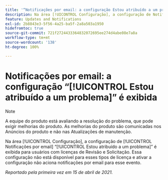 ```yaml
---
title: '“Notificações por email: a configuração Estou atribuído a um problema é exibida”'
description: Na área [!UICONTROL Configuração], a configuração de Notificações por email “Estou atribuído a um problema” é exibida para usuários com licenças de Revisão e Solicitação. Essa configuração não está disponível para esses tipos de licença e ativar a configuração não aciona notificações por email para esse evento.
feature: Updates and Notifications
exl-id: 2b8843e3-5f56-4a25-ba5f-2a8a503a1950
hidefromtoc: true
source-git-commit: 721f2724433364832072695ee274d4abe08e7a8a
workflow-type: tm+mt
source-wordcount: '138'
ht-degree: 100%

---
```


# Notificações por email: a configuração “[!UICONTROL Estou atribuído a um problema]” é exibida

<!--Article created by request-->

>[!NOTE]
>
>A equipe do produto está avaliando a resolução do problema, que pode exigir melhorias do produto. As melhorias do produto são comunicadas nos Anúncios do produto e não nas Atualizações de manutenção.

Na área [!UICONTROL Configuração], a configuração de [!UICONTROL Notificações por email] “[!UICONTROL Estou atribuído a um problema]” é exibida para usuários com licenças de Revisão e Solicitação. Essa configuração não está disponível para esses tipos de licença e ativar a configuração não aciona notificações por email para esse evento.

_Reportado pela primeira vez em 15 de abril de 2021._
